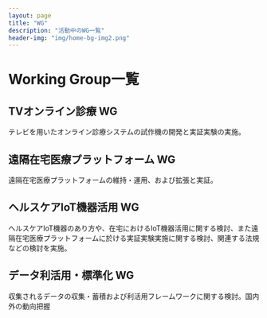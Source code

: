 ```yaml
---
layout: page
title: "WG"
description: "活動中のWG一覧"
header-img: "img/home-bg-img2.png"
---
```



# Working Group一覧 
## TVオンライン診療 WG
テレビを用いたオンライン診療システムの試作機の開発と実証実験の実施。
## 遠隔在宅医療プラットフォーム WG
遠隔在宅医療プラットフォームの維持・運用、および拡張と実証。
## ヘルスケアIoT機器活用 WG
ヘルスケアIoT機器のあり方や、在宅におけるIoT機器活用に関する検討、また遠隔在宅医療プラットフォームに於ける実証実験実施に関する検討、関連する法規などの検討を実施。
## データ利活用・標準化 WG
収集されるデータの収集・蓄積および利活用フレームワークに関する検討。国内外の動向把握